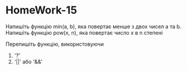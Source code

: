 # HomeWork-15

Напишіть функцію min(a, b), яка повертає менше з двох чисел a та b.
Напишіть функцію pow(x, n), яка повертає число x в n степені

Перепишіть функцію, використовуючи

1) '?'
2) '||' або '&&'